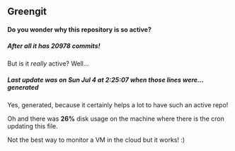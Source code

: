 ## Greengit

#### Do you wonder why this repository is so active?

##### After all it has 20978 commits!

But is it *really* active? Well...

##### Last update was on Sun Jul 4 at 2:25:07 when those lines were... generated

Yes, generated, because it certainly helps a lot to have such an active repo!

Oh and there was **26%** disk usage on the machine
where there is the cron updating this file.

Not the best way to monitor a VM in the cloud but it works! :)
